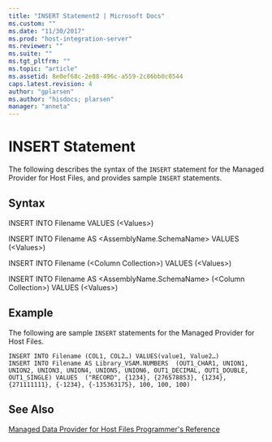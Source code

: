 ```yaml
---
title: "INSERT Statement2 | Microsoft Docs"
ms.custom: ""
ms.date: "11/30/2017"
ms.prod: "host-integration-server"
ms.reviewer: ""
ms.suite: ""
ms.tgt_pltfrm: ""
ms.topic: "article"
ms.assetid: 8e0ef68c-2e88-496c-a559-2c86bb0c0544
caps.latest.revision: 4
author: "gplarsen"
ms.author: "hisdocs; plarsen"
manager: "anneta"
---
```

# INSERT Statement
The following describes the syntax of the `INSERT` statement for the Managed Provider for Host Files, and provides sample `INSERT` statements.  
  
## Syntax  
 INSERT INTO Filename VALUES (\<Values>)  
  
 INSERT INTO Filename AS \<AssemblyName.SchemaName> VALUES (\<Values>)  
  
 INSERT INTO Filename (\<Column Collection>) VALUES (\<Values>)  
  
 INSERT INTO Filename AS \<AssemblyName.SchemaName> (\<Column Collection>) VALUES (\<Values>)  
  
## Example  
 The following are sample `INSERT` statements for the Managed Provider for Host Files.  
  
```  
INSERT INTO Filename (COL1, COL2…) VALUES(value1, Value2…)  
INSERT INTO Filename AS Library_VSAM.NUMBERS  (OUT1_CHAR1, UNION1, UNION2, UNION3, UNION4, UNION5, UNION6, OUT1_DECIMAL, OUT1_DOUBLE, OUT1_SINGLE) VALUES  ("RECORD", {1234}, {276578853}, {1234}, {271111111}, {-1234}, {-135363175}, 100, 100, 100)  
```  
  
## See Also  
 [Managed Data Provider for Host Files Programmer's Reference](http://msdn.microsoft.com/en-us/8faefa6d-d4e0-460e-b5d9-419e210db343)